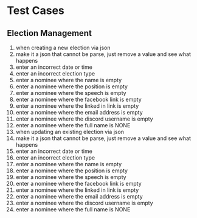 # Test Cases

## Election Management

1. when creating a new election via json
  1. make it a json that cannot be parse, just remove a value and see what happens
  2. enter an incorrect date or time
  1. enter an incorrect election type
  1. enter a nominee where the name is empty
  1. enter a nominee where the position is empty
  1. enter a nominee where the speech is empty
  1. enter a nominee where the facebook link is empty
  1. enter a nominee where the linked in link is empty
  1. enter a nominee where the email address is empty
  1. enter a nominee where the discord username is empty
  1. enter a nominee where the full name is NONE
1. when updating an existing election via json
  1. make it a json that cannot be parse, just remove a value and see what happens
  1. enter an incorrect date or time
  1. enter an incorrect election type
  1. enter a nominee where the name is empty
  1. enter a nominee where the position is empty
  1. enter a nominee where the speech is empty
  1. enter a nominee where the facebook link is empty
  1. enter a nominee where the linked in link is empty
  1. enter a nominee where the email address is empty
  1. enter a nominee where the discord username is empty
  1. enter a nominee where the full name is NONE